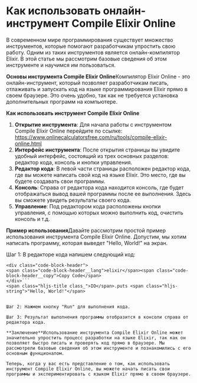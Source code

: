 Как использовать онлайн-инструмент Compile Elixir Online
========================================================

В современном мире программирования существует множество инструментов, которые помогают разработчикам упростить свою работу. Одним из таких инструментов является онлайн-компилятор Elixir. В этой статье мы рассмотрим базовые сведения об этом инструменте и научимся им пользоваться.

**Основы инструмента Compile Elixir Online**Компилятор Elixir Online - это онлайн-инструмент, который позволяет разработчикам писать, отлаживать и запускать код на языке программирования Elixir прямо в своем браузере. Это очень удобно, так как не требуется установка дополнительных программ на компьютере.

**Как использовать инструмент Compile Elixir Online**

1. **Открытие инструмента**: Для начала работы с инструментом Compile Elixir Online перейдите по ссылке: <https://www.onlinecalculatorsfree.com/ru/tools/compile-elixir-online.html>
2. **Интерфейс инструмента**: После открытия страницы вы увидите удобный интерфейс, состоящий из трех основных разделов: редактор кода, консоль и кнопки управления.
3. **Редактор кода**: В левой части страницы расположен редактор кода, где вы можете написать свой код на языке Elixir. Это место, где вы будете создавать свои программы.
4. **Консоль**: Справа от редактора кода находится консоль, где будет отображаться вывод вашей программы после ее выполнения. Здесь вы сможете увидеть результаты своего кода.
5. **Управление**: Под редактором кода расположены кнопки управления, с помощью которых можно выполнить код, очистить консоль и т.д.

**Пример использования**Давайте рассмотрим простой пример использования инструмента Compile Elixir Online. Допустим, мы хотим написать программу, которая выведет "Hello, World!" на экран.

Шаг 1: В редакторе кода напишем следующий код:

```
<div class="code-block-header">
<span class="code-block-header__lang">elixir</span><span class="code-block-header__copy">Copy Code</span>
</div>```
<span class="hljs-title class_">IO</span>.puts <span class="hljs-string">"Hello, World!"</span>

```
```

Шаг 2: Нажмем кнопку "Run" для выполнения кода.

Шаг 3: Результат выполнения программы отобразится в консоли справа от редактора кода.

**Заключение**Использование инструмента Compile Elixir Online может значительно упростить процесс разработки на языке Elixir, так как он позволяет быстро писать и проверять код прямо в браузере. Мы рассмотрели базовые сведения об этом инструменте и познакомились с его основным функционалом.

Теперь, когда у вас есть представление о том, как использовать инструмент Compile Elixir Online, вы можете начать писать свои программы и экспериментировать с языком Elixir прямо в своем браузере.